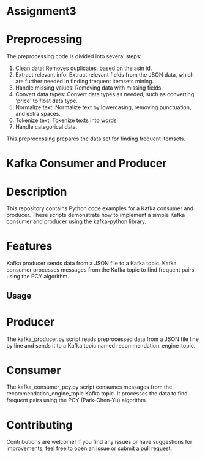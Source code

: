 # Assignment3

# Preprocessing

The preprocessing code is divided into several steps:
1. Clean data: Removes duplicates, based on the asin id.
2. Extract relevant info: Extract relevant fields from the JSON data, which are further needed in finding frequent itemsets mining.
3. Handle missing values: Removing data with missing fields.
4. Convert data types: Convert data types as needed, such as converting 'price' to float data type.
5. Normalize text: Normalize text by lowercasing, removing punctuation, and extra spaces.
6. Tokenize text: Tokenize texts into words
7. Handle categorical data.

This preprocessing prepares the data set for finding frequent itemsets.


# Kafka Consumer and Producer 

# Description
This repository contains Python code examples for a Kafka consumer and producer. These scripts demonstrate how to implement a simple Kafka consumer and producer using the kafka-python library.

# Features
Kafka producer sends data from a JSON file to a Kafka topic.
Kafka consumer processes messages from the Kafka topic to find frequent pairs using the PCY algorithm.


## Usage

# Producer
The kafka_producer.py script reads preprocessed data from a JSON file line by line and sends it to a Kafka topic named recommendation_engine_topic.

# Consumer
The kafka_consumer_pcy.py script consumes messages from the recommendation_engine_topic Kafka topic. It processes the data to find frequent pairs using the PCY (Park-Chen-Yu) algorithm.

# Contributing
Contributions are welcome! If you find any issues or have suggestions for improvements, feel free to open an issue or submit a pull request.
